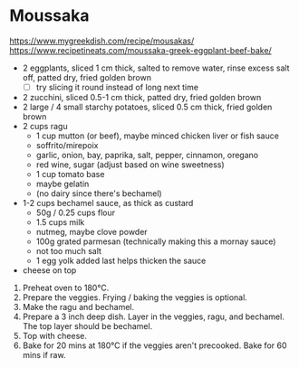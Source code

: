 # Moussaka

https://www.mygreekdish.com/recipe/mousakas/
https://www.recipetineats.com/moussaka-greek-eggplant-beef-bake/

* 2 eggplants, sliced 1 cm thick, salted to remove water, rinse excess salt off, patted dry, fried golden brown
  * [ ] try slicing it round instead of long next time
* 2 zucchini, sliced 0.5-1 cm thick, patted dry, fried golden brown
* 2 large / 4 small starchy potatoes, sliced 0.5 cm thick, fried golden brown
* 2 cups ragu
  * 1 cup mutton (or beef), maybe minced chicken liver or fish sauce
  * soffrito/mirepoix
  * garlic, onion, bay, paprika, salt, pepper, cinnamon, oregano
  * red wine, sugar (adjust based on wine sweetness)
  * 1 cup tomato base
  * maybe gelatin
  * (no dairy since there's bechamel)
* 1-2 cups bechamel sauce, as thick as custard
  * 50g / 0.25 cups flour
  * 1.5 cups milk
  * nutmeg, maybe clove powder
  * 100g grated parmesan (technically making this a mornay sauce)
  * not too much salt
  * 1 egg yolk added last helps thicken the sauce
* cheese on top

1. Preheat oven to 180°C.
2. Prepare the veggies. Frying / baking the veggies is optional.
3. Make the ragu and bechamel.
4. Prepare a 3 inch deep dish. Layer in the veggies, ragu, and bechamel. The top layer should be bechamel.
5. Top with cheese.
6. Bake for 20 mins at 180°C if the veggies aren't precooked. Bake for 60 mins if raw. 